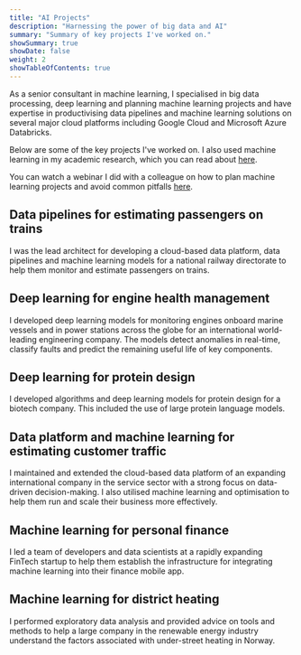 ```yaml
---
title: "AI Projects"
description: "Harnessing the power of big data and AI"
summary: "Summary of key projects I've worked on."
showSummary: true
showDate: false
weight: 2
showTableOfContents: true
---
```


As a senior consultant in machine learning, I specialised in big data processing, deep learning and planning machine learning projects and have expertise in productivising data pipelines and machine learning solutions on several major cloud platforms including Google Cloud and Microsoft Azure Databricks.

Below are some of the key projects I've worked on. I also used machine learning in my academic research, which you can read about [here](/projects/research).

You can watch a webinar I did with a colleague on how to plan machine learning projects and avoid common pitfalls [here](https://www.youtube.com/watch?v=Psb0EHJ9yJM).

## Data pipelines for estimating passengers on trains
I was the lead architect for developing a cloud-based data platform, data pipelines and machine learning models for a national railway directorate to help them monitor and estimate passengers on trains.

## Deep learning for engine health management
I developed deep learning models for monitoring engines onboard marine vessels and in power stations across the globe for an international world-leading engineering company. The models detect anomalies in real-time, classify faults and predict the remaining useful life of key components.

## Deep learning for protein design
I developed algorithms and deep learning models for protein design for a biotech company. This included the use of large protein language models.

## Data platform and machine learning for estimating customer traffic
I maintained and extended the cloud-based data platform of an expanding international company in the service sector with a strong focus on data-driven decision-making. I also utilised machine learning and optimisation to help them run and scale their business more effectively.

## Machine learning for personal finance
I led a team of developers and data scientists at a rapidly expanding FinTech startup to help them establish the infrastructure for integrating machine learning into their finance mobile app. 

## Machine learning for district heating
I performed exploratory data analysis and provided advice on tools and methods to help a large company in the renewable energy industry understand the factors associated with under-street heating in Norway.
